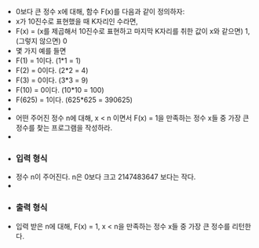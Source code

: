 + 0보다 큰 정수 x에 대해, 함수 F(x)를 다음과 같이 정의하자:
+ x가 10진수로 표현했을 때 K자리인 수라면,
+ F(x) = (x를 제곱해서 10진수로 표현하고 마지막 K자리를 취한 값이 x와 같으면) 1, (그렇지 않으면) 0
+ 몇 가지 예를 들면
+ F(1) = 1이다. (1*1 = 1)
+ F(2) = 0이다. (2*2 = 4)
+ F(3) = 0이다. (3*3 = 9)
+ F(10) = 0이다. (10*10 = 100)
+ F(625) = 1이다. (625*625 = 390625)
+
+ 어떤 주어진 정수 n에 대해, x < n 이면서 F(x) = 1을 만족하는 정수 x들 중 가장 큰 정수를 찾는 프로그램을 작성하라.
+
+ ### 입력 형식
+ 정수 n이 주어진다. n은 0보다 크고 2147483647 보다는 작다.
+ 
+ ### 출력 형식
+ 입력 받은 n에 대해, F(x) = 1, x < n을 만족하는 정수 x들 중 가장 큰 정수를 리턴한다.
